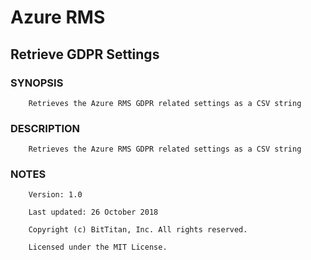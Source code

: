 # Azure RMS
## Retrieve GDPR Settings
### SYNOPSIS
```
    Retrieves the Azure RMS GDPR related settings as a CSV string
```
### DESCRIPTION
```
    Retrieves the Azure RMS GDPR related settings as a CSV string
```
### NOTES
```
    Version: 1.0
    Last updated: 26 October 2018
    Copyright (c) BitTitan, Inc. All rights reserved.
    Licensed under the MIT License.
```

